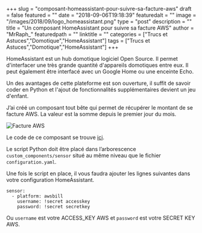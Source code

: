 +++
slug = "composant-homeassistant-pour-suivre-sa-facture-aws"
draft = false
featured = ""
date = "2018-09-06T19:18:39"
featuredalt = ""
image = "/images/2018/09/logo_homeassistant.png"
type = "post"
description = ""
title = "Un composant HomeAssistant pour suivre sa facture AWS"
author = "MrRaph_"
featuredpath = ""
linktitle = ""
categories = ["Trucs et Astuces","Domotique","HomeAssistant"]
tags = ["Trucs et Astuces","Domotique","HomeAssistant"]
+++

HomeAssistant est un hub domotique logiciel Open Source. Il permet d'interfacer une très grande quantité d'appareils domotiques entre eux. Il peut également être interfacé avec un Google Home ou une enceinte Echo.

Un des avantages de cette plateforme est son ouverture, il suffit de savoir coder en Python et l'ajout de fonctionnalités supplémentaires devient un jeu d'enfant.

J’ai créé un composant tout bête qui permet de récupérer le montant de se facture AWS. La valeur est la somme depuis le premier jour du mois.

![Facture AWS](/images/2018/09/aws_bill.png)

Le code de ce composant se trouve [ici](https://raw.githubusercontent.com/MrRaph/homeassistant/master/custom_components/sensor/awsbill.py).

Le script Python doit être placé dans l’arborescence `custom_components/sensor` situé au même niveau que le fichier `configuration.yaml`.

Une fois le script en place, il vous faudra ajouter les lignes suivantes dans votre configuration HomeAssistant.

```
sensor:
  - platform: awsbill
    username: !secret accesskey
    password: !secret secretkey
```

Ou `username` est votre ACCESS_KEY AWS et `password` est votre SECRET KEY AWS.
